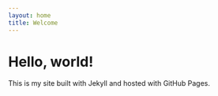 ```yaml
---
layout: home
title: Welcome
---
```


# Hello, world!

This is my site built with Jekyll and hosted with GitHub Pages.

